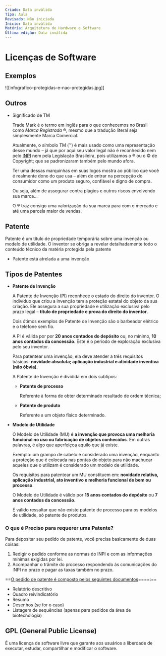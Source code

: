 ```yaml
---
Criado: Data inválida
Tipo: Aula
Revisado: Não iniciada
Inicio: Data inválida
Matéria: Arquitetura de Hardware e Software
Última edição: Data inválida
---
```

# **Licenças de Software**

## Exemplos

![[infografico-protegidas-e-nao-protegidas.jpg]]

  

## Outros

- Significado de TM
    
    Trade Mark é o termo em inglês para o que conhecemos no Brasil como _Marca Registrada_ ®, mesmo que a tradução literal seja simplesmente Marca Comercial.
    
    Atualmente, o símbolo TM (™) é mais usado como uma representação desse mundo – já que por aqui seu valor legal não é reconhecido nem pelo [INPI](https://www.gov.br/inpi/pt-br) nem pela Legislação Brasileira, pois utilizamos o ® ou o © de Copyright; que se padronizaram também pelo mundo afora.
    
    Ter uma dessas marquinhas em suas logos mostra ao público que você é realmente dono do que usa – além de entrar na percepção do consumidor como um produto seguro, confiável e digno de compra.
    
    Ou seja, além de assegurar contra plágios e outros riscos envolvendo sua marca…
    
    O ® traz consigo uma valorização da sua marca para com o mercado e até uma parcela maior de vendas.
    

## Patente

Patente é um título de propriedade temporária sobre uma invenção ou modelo de utilidade. O inventor se obriga a revelar detalhadamente todo o conteúdo técnico da matéria protegida pela patente

- Patente está atrelada a uma invenção

## Tipos de Patentes

- **Patente de Invenção**
    
    A Patente de Invenção (PI) reconhece o estado do direito do inventor. O indivíduo que criou a invenção tem a proteção estatal do objeto da sua criação. Ele assegura a sua propriedade e utilização exclusiva pelo prazo legal – **título de propriedade e prova do direito do inventor**.
    
    Dois ótimos exemplos de Patente de Invenção são o barbeador elétrico e o telefone sem fio.
    
    A PI é válida por por **20 anos contados do depósito** ou, no mínimo, **10 anos contados da concessão**. Este é o período de exploração exclusiva pelo seu inventor.
    
    Para patentear uma invenção, ela deve atender a três requisitos básicos: **novidade absoluta; aplicação industrial e atividade inventiva (não óbvia)**.
    
    A Patente de Invenção é dividida em dois subtipos:
    
    - **Patente de processo**
        
        Referente à forma de obter determinado resultado de ordem técnica;
        
    - **Patente de produto**
        
        Referente a um objeto físico determinado.
        
- **Modelo de Utilidade**
    
    O Modelo de Utilidade (MU) é **a invenção que provoca uma melhoria funcional no uso ou fabricação de objetos conhecidos**. Em outras palavras, é algo que aperfeiçoa aquilo que já existe.
    
    Exemplo: um grampo de cabelo é considerado uma invenção, enquanto a proteção que é colocada nas pontas do objeto para não machucar aqueles que o utilizam é considerado um modelo de utilidade.
    
    Os requisitos para patentear um MU constituem em: **novidade relativa, aplicação industrial, ato inventivo e melhoria funcional de bem ou processo**.
    
    O Modelo de Utilidade é válido por **15 anos contados do depósito** ou **7 anos contados da concessão**.
    
    É válido ressaltar que não existe patente de processo para os modelos de utilidade, só patente de produtos.
    

### O que é Preciso para requerer uma Patente?

Para depositar seu pedido de patente, você precisa basicamente de duas coisas:

1. Redigir o pedido conforme as normas do INPI e com as informações mínimas exigidas por lei.
2. Acompanhar o trâmite do processo respondendo às comunicações do INPI no prazo e pagar as taxas também no prazo.

==[O pedido de patente é composto pelos seguintes documentos](https://www.gov.br/inpi/pt-br/servicos/patentes/guia-basico)====:==

- Relatório descritivo
- Quadro reivindicatório
- Resumo
- Desenhos (se for o caso)
- Listagem de sequências (apenas para pedidos da área de biotecnologia)

## GPL (General Public License)

É uma licença de software livre que garante aos usuários a liberdade de executar, estudar, compartilhar e modificar o software.